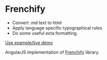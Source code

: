 # Frenchify

* Convert .md text to html
* Apply language specific typographical rules
* Do some useful exta formatting.

[Use example/live demo](http://pansay.github.io/frenchify)

AngularJS implementation of [Frenchify](https://github.com/pansay/frenchify) library.
